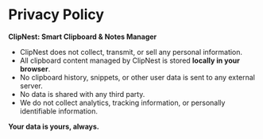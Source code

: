 # Privacy Policy

**ClipNest: Smart Clipboard & Notes Manager**

- ClipNest does not collect, transmit, or sell any personal information.
- All clipboard content managed by ClipNest is stored **locally in your browser**.
- No clipboard history, snippets, or other user data is sent to any external server.
- No data is shared with any third party.
- We do not collect analytics, tracking information, or personally identifiable information.

**Your data is yours, always.**
